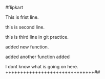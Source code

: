  #flipkart


This is frist line.

this is second line.

this is third line in git practice.

added new function.

added another function added

I dont know what is going on here.
++++++++++++++++++++++++++++++##
